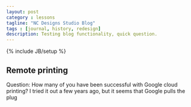```yaml
---
layout: post
category : lessons
tagline: "NC Designs Studio Blog"
tags : [journal, history, redesign]
description: Testing blog functionality, quick question.
---
```

{% include JB/setup %}

## Remote printing

Question: How many of you have been successful with Google cloud printing? I tried it out a few years ago, but it seems that Google pulls the plug 